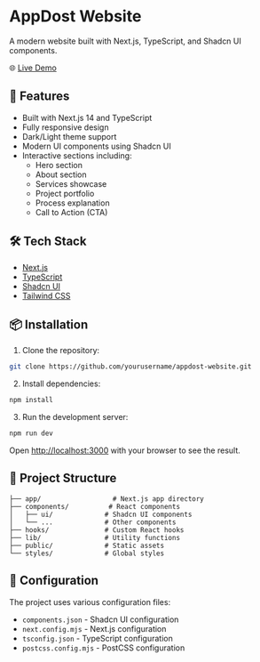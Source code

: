 # AppDost Website

A modern website built with Next.js, TypeScript, and Shadcn UI components.

🌐 [Live Demo](https://appdost-task-live.vercel.app/)

## 🚀 Features

- Built with Next.js 14 and TypeScript
- Fully responsive design
- Dark/Light theme support
- Modern UI components using Shadcn UI
- Interactive sections including:
  - Hero section
  - About section
  - Services showcase
  - Project portfolio
  - Process explanation
  - Call to Action (CTA)

## 🛠️ Tech Stack

- [Next.js](https://nextjs.org/)
- [TypeScript](https://www.typescriptlang.org/)
- [Shadcn UI](https://ui.shadcn.com/)
- [Tailwind CSS](https://tailwindcss.com/)

## 📦 Installation

1. Clone the repository:
```bash
git clone https://github.com/yourusername/appdost-website.git
```

2. Install dependencies:
```bash
npm install
```

3. Run the development server:
```bash
npm run dev
```

Open [http://localhost:3000](http://localhost:3000) with your browser to see the result.

## 📁 Project Structure

```
├── app/                  # Next.js app directory
├── components/          # React components
│   ├── ui/             # Shadcn UI components
│   └── ...             # Other components
├── hooks/              # Custom React hooks
├── lib/                # Utility functions
├── public/             # Static assets
└── styles/             # Global styles
```

## 🔧 Configuration

The project uses various configuration files:
- `components.json` - Shadcn UI configuration
- `next.config.mjs` - Next.js configuration
- `tsconfig.json` - TypeScript configuration
- `postcss.config.mjs` - PostCSS configuration

